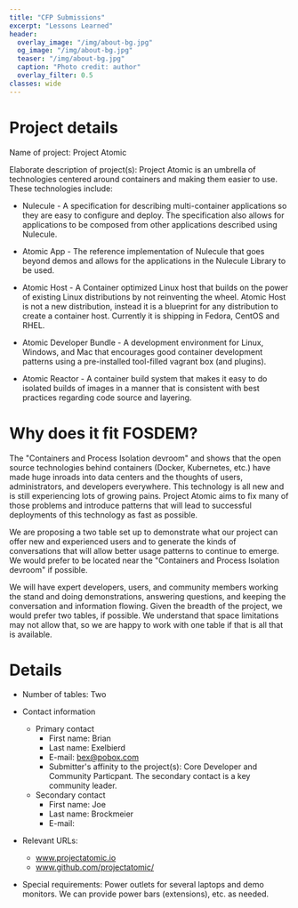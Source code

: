```yaml
---
title: "CFP Submissions"
excerpt: "Lessons Learned"
header:
  overlay_image: "/img/about-bg.jpg"
  og_image: "/img/about-bg.jpg"
  teaser: "/img/about-bg.jpg"
  caption: "Photo credit: author"
  overlay_filter: 0.5
classes: wide
---
```


# Project details

Name of project: Project Atomic

Elaborate description of project(s):  Project Atomic is an umbrella of technologies centered around containers and making them easier to use.  These technologies include:

- Nulecule - A specification for describing multi-container applications so they are easy to configure and deploy.  The specification also allows for applications to be composed from other applications described using Nulecule.

- Atomic App - The reference implementation of Nulecule that goes beyond demos and allows for the applications in the Nulecule Library to be used.

- Atomic Host - A Container optimized Linux host that builds on the power of existing Linux distributions by not reinventing the wheel.  Atomic Host is not a new distribution, instead it is a blueprint for any distribution to create a container host.  Currently it is shipping in Fedora, CentOS and RHEL.

- Atomic Developer Bundle - A development environment for Linux, Windows, and Mac that encourages good container development patterns using a pre-installed tool-filled vagrant box (and plugins).

- Atomic Reactor - A container build system that makes it easy to do isolated builds of images in a manner that is consistent with best practices regarding code source and layering.

# Why does it fit FOSDEM?

The "Containers and Process Isolation devroom" and shows that the open source technologies behind containers (Docker, Kubernetes, etc.) have made huge inroads into data centers and the thoughts of users, administrators, and developers everywhere.  This technology is all new and is still experiencing lots of growing pains.  Project Atomic aims to fix many of those problems and introduce patterns that will lead to successful deployments of this technology as fast as possible.

We are proposing a two table set up to demonstrate what our project can offer new and experienced users and to generate the kinds of conversations that will allow better usage patterns to continue to emerge.  We would prefer to be located near the "Containers and Process Isolation devroom" if possible.

We will have expert developers, users, and community members working the stand and doing demonstrations, answering questions, and keeping the conversation and information flowing.  Given the breadth of the project, we would prefer two tables, if possible.  We understand that space limitations may not allow that, so we are happy to work with one table if that is all that is available.

# Details

- Number of tables: Two
- Contact information
  - Primary contact
    - First name: Brian
    - Last name: Exelbierd
    - E-mail: bex@pobox.com
    - Submitter's affinity to the project(s): Core Developer and Community Particpant.  The secondary contact is a key community leader.
  - Secondary contact
    - First name: Joe
    - Last name: Brockmeier
    - E-mail: <redacted>

- Relevant URLs:
  - www.projectatomic.io
  - www.github.com/projectatomic/

- Special requirements: Power outlets for several laptops and demo monitors.  We can provide power bars (extensions), etc. as needed. 
